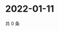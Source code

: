 # 2022-01-11

共 0 条

<!-- BEGIN WEIBO -->
<!-- 最后更新时间 Tue Jan 11 2022 16:00:59 GMT+0800 (China Standard Time) -->

<!-- END WEIBO -->
